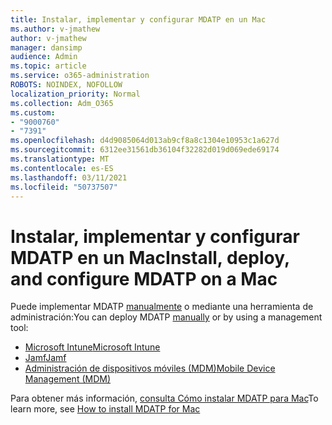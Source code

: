 ```yaml
---
title: Instalar, implementar y configurar MDATP en un Mac
ms.author: v-jmathew
author: v-jmathew
manager: dansimp
audience: Admin
ms.topic: article
ms.service: o365-administration
ROBOTS: NOINDEX, NOFOLLOW
localization_priority: Normal
ms.collection: Adm_O365
ms.custom:
- "9000760"
- "7391"
ms.openlocfilehash: d4d9085064d013ab9cf8a8c1304e10953c1a627d
ms.sourcegitcommit: 6312ee31561db36104f32282d019d069ede69174
ms.translationtype: MT
ms.contentlocale: es-ES
ms.lasthandoff: 03/11/2021
ms.locfileid: "50737507"
---
```

# <a name="install-deploy-and-configure-mdatp-on-a-mac"></a><span data-ttu-id="db170-102">Instalar, implementar y configurar MDATP en un Mac</span><span class="sxs-lookup"><span data-stu-id="db170-102">Install, deploy, and configure MDATP on a Mac</span></span>

<span data-ttu-id="db170-103">Puede implementar MDATP [manualmente](https://docs.microsoft.com/windows/security/threat-protection/microsoft-defender-atp/mac-install-manually) o mediante una herramienta de administración:</span><span class="sxs-lookup"><span data-stu-id="db170-103">You can deploy MDATP [manually](https://docs.microsoft.com/windows/security/threat-protection/microsoft-defender-atp/mac-install-manually) or by using a management tool:</span></span>

- [<span data-ttu-id="db170-104">Microsoft Intune</span><span class="sxs-lookup"><span data-stu-id="db170-104">Microsoft Intune</span></span>](https://go.microsoft.com/fwlink/?linkid=2144548)
- [<span data-ttu-id="db170-105">Jamf</span><span class="sxs-lookup"><span data-stu-id="db170-105">Jamf</span></span>](https://docs.microsoft.com/windows/security/threat-protection/microsoft-defender-atp/mac-install-with-jamf)
- [<span data-ttu-id="db170-106">Administración de dispositivos móviles (MDM)</span><span class="sxs-lookup"><span data-stu-id="db170-106">Mobile Device Management (MDM)</span></span>](https://docs.microsoft.com/windows/security/threat-protection/microsoft-defender-atp/mac-install-with-other-mdm)

<span data-ttu-id="db170-107">Para obtener más información, [consulta Cómo instalar MDATP para Mac](https://go.microsoft.com/fwlink/?linkid=2144672)</span><span class="sxs-lookup"><span data-stu-id="db170-107">To learn more, see [How to install MDATP for Mac](https://go.microsoft.com/fwlink/?linkid=2144672)</span></span>

